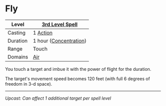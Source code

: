 # Fly

| Level    | [3rd Level Spell](3rd%20Level%20Spells.md)          |
| -------- | --------------------------------------------------- |
| Casting  | 1 [Action](../../../../Game%20Procedures/Action.md) |
| Duration | 1 hour ([Concentration](../../../Spellcasting/Concentration.md)) |
| Range    | Touch                                               |
| Domains  | [Air](../../../Spell%20Domains/Air.md)              |

You touch a target and imbue it with the power of flight for the duration.

The target's movement speed becomes 120 feet (with full 6 degrees of freedom in 3-d space).

---
*Upcast: Can affect 1 additional target per spell level*
